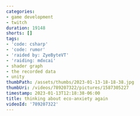 ```yaml
---
categories:
- game development
- twitch
duration: 19148
shorts: []
tags:
- 'code: csharp'
- 'code: rumor'
- 'raided by: ZyeByteVT'
- 'raiding: mdxcai'
- shader graph
- the recorded data
- unity
thumbPath: /assets/thumbs/2023-01-13-18-18-38.jpg
thumbUri: /videos/789207322/pictures/1587305227
timestamp: 2023-01-13T12:18:38-06:00
title: thinking about eco-anxiety again
videoId: '789207322'
---
```

